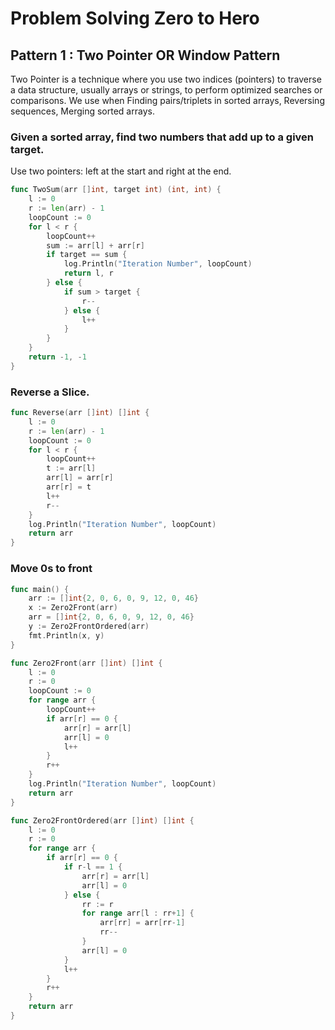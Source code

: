 # Problem Solving Zero to Hero

## Pattern 1 : Two Pointer OR Window Pattern
Two Pointer is a technique where you use two indices (pointers) to traverse a data structure, usually arrays or strings, to perform optimized searches or comparisons. We use when Finding pairs/triplets in sorted arrays, Reversing sequences, Merging sorted arrays. 

### Given a sorted array, find two numbers that add up to a given target.

Use two pointers: left at the start and right at the end.

```go
func TwoSum(arr []int, target int) (int, int) {
	l := 0
	r := len(arr) - 1
	loopCount := 0
	for l < r {
		loopCount++
		sum := arr[l] + arr[r]
		if target == sum {
			log.Println("Iteration Number", loopCount)
			return l, r
		} else {
			if sum > target {
				r--
			} else {
				l++
			}
		}
	}
	return -1, -1
}
```
### Reverse a Slice.

```go
func Reverse(arr []int) []int {
	l := 0
	r := len(arr) - 1
	loopCount := 0
	for l < r {
		loopCount++
		t := arr[l]
		arr[l] = arr[r]
		arr[r] = t
		l++
		r--
	}
	log.Println("Iteration Number", loopCount)
	return arr
}
```

### Move 0s to front
```go
func main() {
	arr := []int{2, 0, 6, 0, 9, 12, 0, 46}
	x := Zero2Front(arr)
	arr = []int{2, 0, 6, 0, 9, 12, 0, 46}
	y := Zero2FrontOrdered(arr)
	fmt.Println(x, y)
}

func Zero2Front(arr []int) []int {
	l := 0
	r := 0
	loopCount := 0
	for range arr {
		loopCount++
		if arr[r] == 0 {
			arr[r] = arr[l]
			arr[l] = 0
			l++
		}
		r++
	}
	log.Println("Iteration Number", loopCount)
	return arr
}

func Zero2FrontOrdered(arr []int) []int {
	l := 0
	r := 0
	for range arr {
		if arr[r] == 0 {
			if r-l == 1 {
				arr[r] = arr[l]
				arr[l] = 0
			} else {
				rr := r
				for range arr[l : rr+1] {
					arr[rr] = arr[rr-1]
					rr--
				}
				arr[l] = 0
			}
			l++
		}
		r++
	}
	return arr
}
```